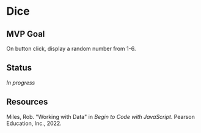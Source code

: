# Dice

## MVP Goal

On button click, display a random number from 1-6.

## Status

_In progress_

## Resources

Miles, Rob. "Working with Data" in _Begin to Code with JavaScript_. Pearson Education, Inc., 2022.
